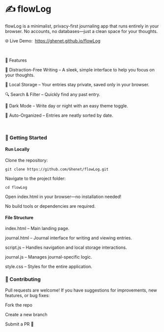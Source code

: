 # ✍️ flowLog

flowLog is a minimalist, privacy-first journaling app that runs entirely in your browser. No accounts, no databases—just a clean space for your thoughts.

🌐 Live Demo:&nbsp; https://ghenet.github.io/flowLog

&nbsp;
&nbsp;




🌟 Features&nbsp;

📝 Distraction-Free Writing – A sleek, simple interface to help you focus on your thoughts.

💾 Local Storage – Your entries stay private, saved only in your browser.

🔍 Search & Filter – Quickly find any past entry.

🌙 Dark Mode – Write day or night with an easy theme toggle.

📅 Auto-Organized – Entries are neatly sorted by date.

&nbsp;
&nbsp;


### 🚀 Getting Started
#### Run Locally
Clone the repository:

`git clone https://github.com/Ghenet/flowLog.git`

Navigate to the project folder:

`cd flowLog`

Open index.html in your browser—no installation needed!


No build tools or dependencies are required.​

#### File Structure

index.html – Main landing page.

journal.html – Journal interface for writing and viewing entries.

script.js – Handles navigation and local storage interactions.

journal.js – Manages journal-specific logic.

style.css – Styles for the entire application.​

### 🤝 Contributing
Pull requests are welcome! If you have suggestions for improvements, new features, or bug fixes:

Fork the repo

Create a new branch

Submit a PR 🙌

